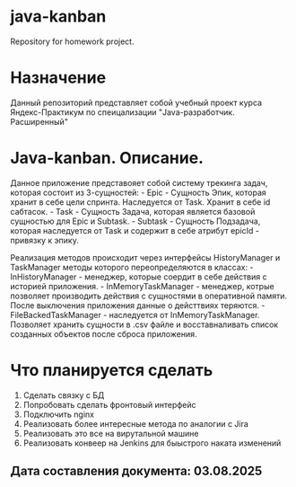 # java-kanban
Repository for homework project.

# Назначение

Данный репозиторий представляет собой учебный проект курса Яндекс-Практикум 
по спеицализации "Java-разработчик. Расширенный"

# Java-kanban. Описание.

Данное приложение представояет собой систему трекинга задач, которая состоит из 3-сущностей:
    - Epic - Cущность Эпик, которая хранит в себе цели спринта. Наследуется от Task. Хранит в себе id сабтасок.
    - Task - Сущность Задача, которая является базовой сущностью для Epic и Subtask.
    - Subtask - Сущность Подзадача, которая наследуется от Task и содержит в себе атрибут epicId - привязку к эпику.

Реализация методов происходит через интерфейсы HistoryManager и TaskManager методы которого переопределяются в классах:
    - InHistoryManager - менеджер, которые соердит в себе действия с историей приложения.
    - InMemoryTaskManager - менеджер, котрые позволяет производить действия с сущностями в оперативной памяти.
    После выключения приложения данные о дейсттвиях теряются.
    - FileBackedTaskManager - наследуется от InMemoryTaskManager. Позволяет хранить сущности в .csv файле и 
    восставналивать список созданных объектов после сброса приложения.

# Что планируется сделать
1. Сделать связку с БД
2. Попробовать сделать фронтовый интерфейс
3. Подключить nginx
4. Реализовать более интересные метода по аналогии с Jira
5. Реализовать это все на вирутальной машине
6. Реализовать конвеер на Jenkins для быыстрого наката изменений

## Дата составления документа: 03.08.2025
